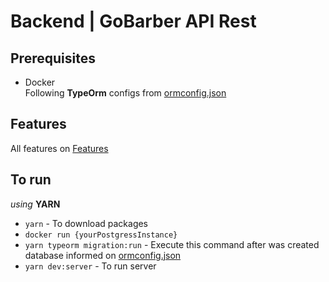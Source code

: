 # Backend | GoBarber API Rest

## Prerequisites

* Docker<br>
  Following **TypeOrm** configs from [ormconfig.json](./ormconfig.json)

## Features
All features on [Features](./features_records.md)

## To run

*using* **YARN**
* ```yarn```  - To download packages
* ```docker run {yourPostgressInstance}```
* ```yarn typeorm migration:run``` - Execute this command after was created database informed on [ormconfig.json](./ormconfig.json)
* ```yarn dev:server```  - To run server
